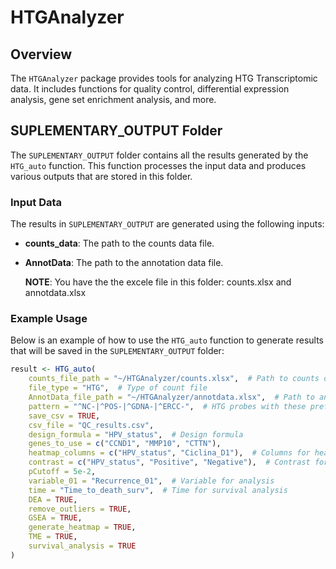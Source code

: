# HTGAnalyzer

## Overview

The `HTGAnalyzer` package provides tools for analyzing HTG Transcriptomic data. It includes functions for quality control, differential expression analysis, gene set enrichment analysis, and more.

## SUPLEMENTARY_OUTPUT Folder

The `SUPLEMENTARY_OUTPUT` folder contains all the results generated by the `HTG_auto` function. This function processes the input data and produces various outputs that are stored in this folder. 

### Input Data

The results in `SUPLEMENTARY_OUTPUT` are generated using the following inputs:

- **counts_data**: The path to the counts data file. 
- **AnnotData**: The path to the annotation data file.

  **NOTE**: You have the the excele file in this folder: counts.xlsx and annotdata.xlsx

### Example Usage

Below is an example of how to use the `HTG_auto` function to generate results that will be saved in the `SUPLEMENTARY_OUTPUT` folder:

```r
result <- HTG_auto(
    counts_file_path = "~/HTGAnalyzer/counts.xlsx",  # Path to counts data
    file_type = "HTG",  # Type of count file
    AnnotData_file_path = "~/HTGAnalyzer/annotdata.xlsx",  # Path to annotation data
    pattern = "^NC-|^POS-|^GDNA-|^ERCC-",  # HTG probes with these prefixes
    save_csv = TRUE,
    csv_file = "QC_results.csv",
    design_formula = "HPV_status",  # Design formula
    genes_to_use = c("CCND1", "MMP10", "CTTN"),
    heatmap_columns = c("HPV_status", "Ciclina_D1"),  # Columns for heatmap
    contrast = c("HPV_status", "Positive", "Negative"),  # Contrast for differential analysis
    pCutoff = 5e-2,
    variable_01 = "Recurrence_01",  # Variable for analysis
    time = "Time_to_death_surv",  # Time for survival analysis
    DEA = TRUE,
    remove_outliers = TRUE,
    GSEA = TRUE,
    generate_heatmap = TRUE,
    TME = TRUE,
    survival_analysis = TRUE
)
```
